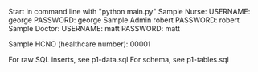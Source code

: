 Start in command line with "python main.py"
Sample Nurse: USERNAME: george PASSWORD: george
Sample Admin robert PASSWORD: robert
Sample Doctor: USERNAME: matt PASSWORD: matt

Sample HCNO (healthcare number): 00001

For raw SQL inserts, see p1-data.sql
For schema, see p1-tables.sql
